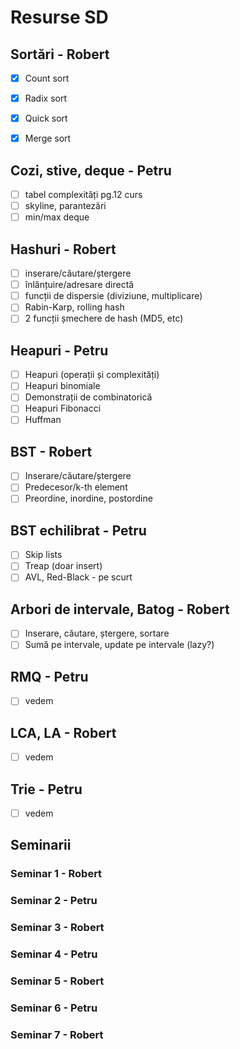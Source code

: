 # Resurse SD

## Sortări - Robert
- [x] Count sort

- [x] Radix sort

- [x] Quick sort

- [x] Merge sort

## Cozi, stive, deque - Petru
- [ ] tabel complexități pg.12 curs
- [ ] skyline, parantezări
- [ ] min/max deque

## Hashuri - Robert
- [ ] inserare/căutare/ștergere
- [ ] înlănțuire/adresare directă
- [ ] funcții de dispersie (diviziune, multiplicare)
- [ ] Rabin-Karp, rolling hash
- [ ] 2 funcții șmechere de hash (MD5, etc)

## Heapuri - Petru
- [ ] Heapuri (operații și complexități)
- [ ] Heapuri binomiale
- [ ] Demonstrații de combinatorică
- [ ] Heapuri Fibonacci
- [ ] Huffman

## BST - Robert
- [ ] Inserare/căutare/ștergere
- [ ] Predecesor/k-th element
- [ ] Preordine, inordine, postordine

## BST echilibrat - Petru
- [ ] Skip lists
- [ ] Treap (doar insert)
- [ ] AVL, Red-Black - pe scurt

## Arbori de intervale, Batog - Robert
- [ ] Inserare, căutare, ștergere, sortare
- [ ] Sumă pe intervale, update pe intervale (lazy?)

## RMQ - Petru
- [ ] vedem

## LCA, LA - Robert
- [ ] vedem

## Trie - Petru
- [ ] vedem

## Seminarii

### Seminar 1 - Robert
### Seminar 2 - Petru
### Seminar 3 - Robert
### Seminar 4 - Petru
### Seminar 5 - Robert
### Seminar 6 - Petru
### Seminar 7 - Robert
